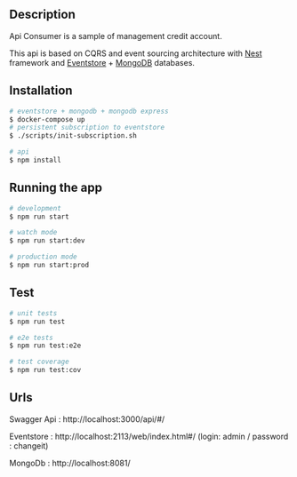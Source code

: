 ## Description

Api Consumer is a sample of management credit account.

This api is based on CQRS and event sourcing architecture with [Nest](https://github.com/nestjs/nest) framework and [Eventstore](https://eventstore.com/) + [MongoDB](https://www.mongodb.com/fr) databases.

## Installation

```bash
# eventstore + mongodb + mongodb express
$ docker-compose up
# persistent subscription to eventstore 
$ ./scripts/init-subscription.sh

# api
$ npm install
```

## Running the app

```bash
# development
$ npm run start

# watch mode
$ npm run start:dev

# production mode
$ npm run start:prod
```

## Test

```bash
# unit tests
$ npm run test

# e2e tests
$ npm run test:e2e

# test coverage
$ npm run test:cov
```

## Urls

Swagger Api : http://localhost:3000/api/#/

Eventstore : http://localhost:2113/web/index.html#/ (login: admin / password : changeit)

MongoDb : http://localhost:8081/
